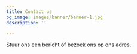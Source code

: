 ```yaml
---
title: Contact us
bg_image: images/banner/banner-1.jpg
description: ''

---
```

Stuur ons een bericht of bezoek ons op ons adres.